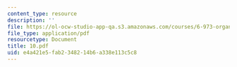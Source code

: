 ```yaml
---
content_type: resource
description: ''
file: https://ol-ocw-studio-app-qa.s3.amazonaws.com/courses/6-973-organic-optoelectronics-spring-2003/e4a421e5fab2348214b6a338e113c5c8_10.pdf
file_type: application/pdf
resourcetype: Document
title: 10.pdf
uid: e4a421e5-fab2-3482-14b6-a338e113c5c8
---
```

